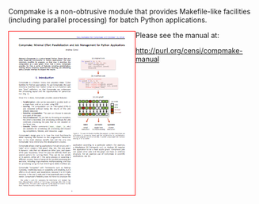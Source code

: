 Compmake is a non-obtrusive module that provides Makefile-like facilities (including parallel processing) for batch Python applications.


<a style="display: block; float: left" href="http://purl.org/censi/compmake-manual">
    <img style="float: left; border: solid 1px red" src="docs/source/my_static/2015-compmake-v3.png"/>
</a>

Please see the manual at:

http://purl.org/censi/compmake-manual

